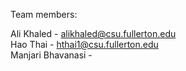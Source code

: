 Team members: 

Ali Khaled - alikhaled@csu.fullerton.edu <br>
Hao Thai   - hthai1@csu.fullerton.edu    <br>
Manjari Bhavanasi -                      <br>


